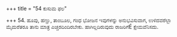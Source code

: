 +++
title = "54 ಕುಸುಮ ಫಲ"

+++
54. ಹೂವು, ಹಣ್ಣು, ತಾಂಬೂಲ, ಗಂಧ ಭೋಜನ ಇವುಗಳನ್ನು ಅನುಭವಿಸುವಾಗ, ಉಳಿದವರೆಲ್ಲಾ ಮೈಮರೆತರೂ ತಾನು ಮಾತ್ರ ಎಚ್ಚರದಿಂದಿರಬೇಕು. ಹಾಗಿಲ್ಲದಿರುವುದು ರಾಜರಿಗೆÉ ಕ್ಷೇಮವೆನಿಸದು.